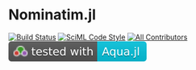 # Nominatim.jl

[![Build Status](https://github.com/gwehrle/Nominatim.jl/actions/workflows/CI.yml/badge.svg?branch=main)](https://github.com/gwehrle/Nominatim.jl/actions/workflows/CI.yml?query=branch%3Amain)
[![SciML Code Style](https://img.shields.io/static/v1?label=code%20style&message=SciML&color=9558b2&labelColor=389826)](https://github.com/SciML/SciMLStyle)
[![All Contributors](https://img.shields.io/github/all-contributors/gwehrle/Nominatim.jl?color=ee8449&style=flat-square)](#contributors)
[![Aqua QA](https://raw.githubusercontent.com/JuliaTesting/Aqua.jl/master/badge.svg)](https://github.com/JuliaTesting/Aqua.jl)
